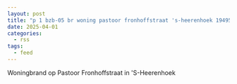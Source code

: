 ```yaml
---
layout: post
title: "p 1 bzb-05 br woning pastoor fronhoffstraat 's-heerenhoek 194950"
date: 2025-04-01
categories: 
  - rss
tags: 
  - feed
---
```


Woningbrand op Pastoor Fronhoffstraat in 'S-Heerenhoek

